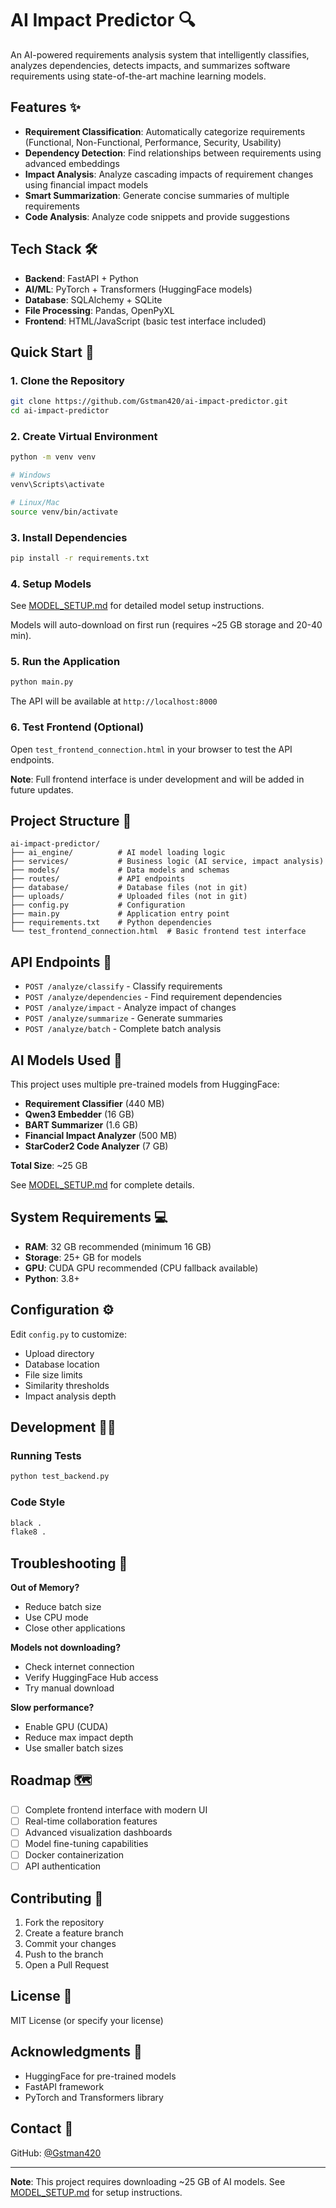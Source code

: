 # AI Impact Predictor 🔍

An AI-powered requirements analysis system that intelligently classifies, analyzes dependencies, detects impacts, and summarizes software requirements using state-of-the-art machine learning models.

## Features ✨

- **Requirement Classification**: Automatically categorize requirements (Functional, Non-Functional, Performance, Security, Usability)
- **Dependency Detection**: Find relationships between requirements using advanced embeddings
- **Impact Analysis**: Analyze cascading impacts of requirement changes using financial impact models
- **Smart Summarization**: Generate concise summaries of multiple requirements
- **Code Analysis**: Analyze code snippets and provide suggestions

## Tech Stack 🛠️

- **Backend**: FastAPI + Python
- **AI/ML**: PyTorch + Transformers (HuggingFace models)
- **Database**: SQLAlchemy + SQLite
- **File Processing**: Pandas, OpenPyXL
- **Frontend**: HTML/JavaScript (basic test interface included)

## Quick Start 🚀

### 1. Clone the Repository
```bash
git clone https://github.com/Gstman420/ai-impact-predictor.git
cd ai-impact-predictor
```

### 2. Create Virtual Environment
```bash
python -m venv venv

# Windows
venv\Scripts\activate

# Linux/Mac
source venv/bin/activate
```

### 3. Install Dependencies
```bash
pip install -r requirements.txt
```

### 4. Setup Models
See [MODEL_SETUP.md](MODEL_SETUP.md) for detailed model setup instructions.

Models will auto-download on first run (requires ~25 GB storage and 20-40 min).

### 5. Run the Application
```bash
python main.py
```

The API will be available at `http://localhost:8000`

### 6. Test Frontend (Optional)
Open `test_frontend_connection.html` in your browser to test the API endpoints.

**Note**: Full frontend interface is under development and will be added in future updates.

## Project Structure 📁

```
ai-impact-predictor/
├── ai_engine/          # AI model loading logic
├── services/           # Business logic (AI service, impact analysis)
├── models/             # Data models and schemas
├── routes/             # API endpoints
├── database/           # Database files (not in git)
├── uploads/            # Uploaded files (not in git)
├── config.py           # Configuration
├── main.py             # Application entry point
├── requirements.txt    # Python dependencies
└── test_frontend_connection.html  # Basic frontend test interface
```

## API Endpoints 📡

- `POST /analyze/classify` - Classify requirements
- `POST /analyze/dependencies` - Find requirement dependencies
- `POST /analyze/impact` - Analyze impact of changes
- `POST /analyze/summarize` - Generate summaries
- `POST /analyze/batch` - Complete batch analysis

## AI Models Used 🤖

This project uses multiple pre-trained models from HuggingFace:
- **Requirement Classifier** (440 MB)
- **Qwen3 Embedder** (16 GB)
- **BART Summarizer** (1.6 GB)
- **Financial Impact Analyzer** (500 MB)
- **StarCoder2 Code Analyzer** (7 GB)

**Total Size**: ~25 GB

See [MODEL_SETUP.md](MODEL_SETUP.md) for complete details.

## System Requirements 💻

- **RAM**: 32 GB recommended (minimum 16 GB)
- **Storage**: 25+ GB for models
- **GPU**: CUDA GPU recommended (CPU fallback available)
- **Python**: 3.8+

## Configuration ⚙️

Edit `config.py` to customize:
- Upload directory
- Database location
- File size limits
- Similarity thresholds
- Impact analysis depth

## Development 👨‍💻

### Running Tests
```bash
python test_backend.py
```

### Code Style
```bash
black .
flake8 .
```

## Troubleshooting 🔧

**Out of Memory?**
- Reduce batch size
- Use CPU mode
- Close other applications

**Models not downloading?**
- Check internet connection
- Verify HuggingFace Hub access
- Try manual download

**Slow performance?**
- Enable GPU (CUDA)
- Reduce max impact depth
- Use smaller batch sizes

## Roadmap 🗺️

- [ ] Complete frontend interface with modern UI
- [ ] Real-time collaboration features
- [ ] Advanced visualization dashboards
- [ ] Model fine-tuning capabilities
- [ ] Docker containerization
- [ ] API authentication

## Contributing 🤝

1. Fork the repository
2. Create a feature branch
3. Commit your changes
4. Push to the branch
5. Open a Pull Request

## License 📄

MIT License (or specify your license)

## Acknowledgments 🙏

- HuggingFace for pre-trained models
- FastAPI framework
- PyTorch and Transformers library

## Contact 📧

GitHub: [@Gstman420](https://github.com/Gstman420)

---

**Note**: This project requires downloading ~25 GB of AI models. See [MODEL_SETUP.md](MODEL_SETUP.md) for setup instructions.